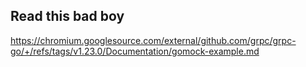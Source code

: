 ## Read this bad boy

https://chromium.googlesource.com/external/github.com/grpc/grpc-go/+/refs/tags/v1.23.0/Documentation/gomock-example.md